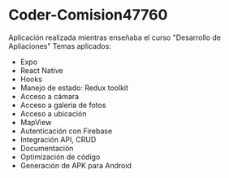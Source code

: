 # Coder-Comision47760


Aplicación realizada mientras enseñaba el curso "Desarrollo de Apliaciones"
Temas aplicados:

- Expo
- React Native
- Hooks
- Manejo de estado: Redux toolkit
- Acceso a cámara
- Acceso a galería de fotos
- Acceso a ubicación
- MapView
- Autenticación con Firebase
- Integración API, CRUD
- Documentación
- Optimización de código
- Generación de APK para Android
